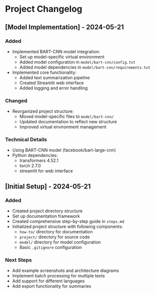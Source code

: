 # Project Changelog

## [Model Implementation] - 2024-05-21

### Added
- Implemented BART-CNN model integration:
  - Set up model-specific virtual environment
  - Added model configuration in `model/bart-cnn/config.txt`
  - Added model dependencies in `model/bart-cnn/requirements.txt`
- Implemented core functionality:
  - Added text summarization pipeline
  - Created Streamlit web interface
  - Added logging and error handling

### Changed
- Reorganized project structure:
  - Moved model-specific files to `model/bart-cnn/`
  - Updated documentation to reflect new structure
  - Improved virtual environment management

### Technical Details
- Using BART-CNN model (facebook/bart-large-cnn)
- Python dependencies:
  - transformers 4.52.1
  - torch 2.7.0
  - streamlit for web interface

## [Initial Setup] - 2024-05-21

### Added
- Created project directory structure
- Set up documentation framework
- Created comprehensive step-by-step guide in `steps.md`
- Initialized project structure with following components:
  - `how-to/` directory for documentation
  - `project/` directory for source code
  - `model/` directory for model configuration
  - Basic `.gitignore` configuration

### Next Steps
- Add example screenshots and architecture diagrams
- Implement batch processing for multiple texts
- Add support for different languages
- Add export functionality for summaries 